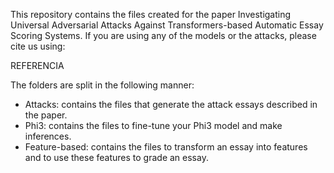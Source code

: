 This repository contains the files created for the paper Investigating Universal Adversarial Attacks Against Transformers-based Automatic Essay Scoring Systems. 
If you are using any of the models or the attacks, please cite us using:

REFERENCIA

The folders are split in the following manner:

- Attacks: contains the files that generate the attack essays described in the paper.
- Phi3: contains the files to fine-tune your Phi3 model and make inferences.
- Feature-based: contains the files to transform an essay into features and to use these features to grade an essay.

